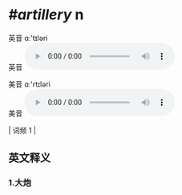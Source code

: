 # ***\#artillery*** n
英音 ɑː'tɪləri  
英音
<audio src="./media/artillery1.aac" controls="controls"></audio>

美音 ɑː'rtɪləri  
美音
<audio src="./media/artillery2.aac" controls="controls"></audio>



| 词频 1 |  

英文释义
---
### 1.**大炮**  


